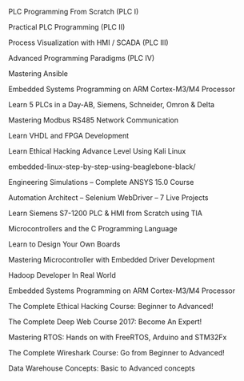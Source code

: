 PLC Programming From Scratch (PLC I)

Practical PLC Programming (PLC II)

Process Visualization with HMI / SCADA (PLC III)

Advanced Programming Paradigms (PLC IV)

Mastering Ansible

Embedded Systems Programming on ARM Cortex-M3/M4 Processor

Learn 5 PLCs in a Day-AB, Siemens, Schneider, Omron & Delta

Mastering Modbus RS485 Network Communication

Learn VHDL and FPGA Development

Learn Ethical Hacking Advance Level Using Kali Linux

embedded-linux-step-by-step-using-beaglebone-black/

Engineering Simulations – Complete ANSYS 15.0 Course

Automation Architect – Selenium WebDriver – 7 Live Projects

Learn Siemens S7-1200 PLC & HMI from Scratch using TIA

Microcontrollers and the C Programming Language

Learn to Design Your Own Boards

Mastering Microcontroller with Embedded Driver Development

Hadoop Developer In Real World

Embedded Systems Programming on ARM Cortex-M3/M4 Processor

The Complete Ethical Hacking Course: Beginner to Advanced!

The Complete Deep Web Course 2017: Become An Expert!

Mastering RTOS: Hands on with FreeRTOS, Arduino and STM32Fx

The Complete Wireshark Course: Go from Beginner to Advanced!

Data Warehouse Concepts: Basic to Advanced concepts

